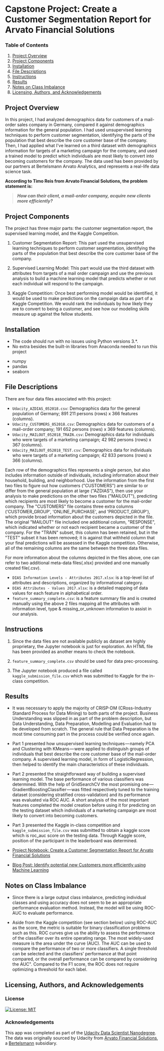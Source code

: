 # Capstone Project: Create a Customer Segmentation Report for Arvato Financial Solutions

### Table of Contents

1. [Project Overview](#overview)
2. [Project Components](#components)
3. [Installation](#installation)
4. [File Descriptions](#files)
5. [Instructions](#instructions)
6. [Results](#results)
7. [Notes on Class Imbalance](#class_imbalance)
8. [Licensing, Authors, and Acknowledgements](#licensing)

## Project Overview<a name="overview"></a>

In this project, I had analyzed demographics data for customers of a mail-order sales company in Germany, compared it against demographics information for the general population. I had used unsupervised learning techniques to perform customer segmentation, identifying the parts of the population that best describe the core customer base of the company. Then, I had applied what I've learned on a third dataset with demographics information for targets of a marketing campaign for the company, and used a trained model to predict which individuals are most likely to convert into becoming customers for the company. The data used has been provided by our partners at Bertelsmann Arvato Analytics, and represents a real-life data science task.

**According to Timo Reis from Arvato Financial Solutions, the problem statement is:**

>**_How can their client, a mail-order company, acquire new clients more efficiently?_**

## Project Components<a name="components"></a>

The project has three major parts: the customer segmentation report, the supervised learning model, and the Kaggle Competition.
1. Customer Segmentation Report: This part used the unsupervised learning techniques to perform customer segmentation, identifying the parts of the population that best describe the core customer base of the company.

2. Supervised Learning Model: This part would use the third dataset with attributes from targets of a mail order campaign and use the previous analysis to build a machine learning model that predicts whether or not each individual will respond to the campaign.

3. Kaggle Competition: Once best performing model would be identified, it would be used to make predictions on the campaign data as part of a Kaggle Competition. We would rank the individuals by how likely they are to convert to being a customer, and see how our modeling skills measure up against the fellow students.

## Installation<a name="installation"></a>

- The code should run with no issues using Python versions 3.*.
- No extra besides the built-in libraries from Anaconda needed to run this project

* numpy
* pandas
* seaborn

## File Descriptions<a name="files"></a>

There are four data files associated with this project:
* `Udacity_AZDIAS_052018.csv`: Demographics data for the general population of Germany; 891 211 persons (rows) x 366 features (columns).
* `Udacity_CUSTOMERS_052018.csv`: Demographics data for customers of a mail-order company; 191 652 persons (rows) x 369 features (columns).
* `Udacity_MAILOUT_052018_TRAIN.csv`: Demographics data for individuals who were targets of a marketing campaign; 42 982 persons (rows) x 367 (columns).
* `Udacity_MAILOUT_052018_TEST.csv`: Demographics data for individuals who were targets of a marketing campaign; 42 833 persons (rows) x 366 (columns).

Each row of the demographics files represents a single person, but also includes information outside of individuals, including information about their household, building, and neighborhood. Use the information from the first two files to figure out how customers ("CUSTOMERS") are similar to or differ from the general population at large ("AZDIAS"), then use your analysis to make predictions on the other two files ("MAILOUT"), predicting which recipients are most likely to become a customer for the mail-order company.
The "CUSTOMERS" file contains three extra columns ('CUSTOMER_GROUP', 'ONLINE_PURCHASE', and 'PRODUCT_GROUP'), which provide broad information about the customers depicted in the file. The original "MAILOUT" file included one additional column, "RESPONSE", which indicated whether or not each recipient became a customer of the company. For the "TRAIN" subset, this column has been retained, but in the "TEST" subset it has been removed; it is against that withheld column that your final predictions will be assessed in the Kaggle competition. Otherwise, all of the remaining columns are the same between the three data files.

For more information about the columns depicted in the files above, one can refer to two additional meta-data files(.xlsx) provided and one manually created file(.csv).

* `DIAS Information Levels - Attributes 2017.xlsx`: is a top-level list of attributes and descriptions, organized by informational category.
* `DIAS Attributes - Values 2017.xlsx`: is a detailed mapping of data values for each feature in alphabetical order.
* `feature_summary_complete.csv`: is a feature summary file and is created manually using the above 2 files mapping all the attributes with information level, type & missing_or_unknown information to assist in our analysis.

## Instructions<a name="instructions"></a>
1. Since the data files are not available publicly as dataset are highly proprietary, the Jupyter notebook is just for exploration. An HTML file has been provided as another means to check the notebook.

2. `feature_summary_complete.csv` should be used for data prec-processing.

3. The Jupyter notebook produced a file called `kaggle_submission_file.csv` which was submitted to Kaggle for the in-class competition.


## Results<a name="results"></a>
* It was necessary to apply the majority of CRISP-DM (CRoss-Industry Standard Process for Data Mining) to both parts of the project. Business Understanding was slipped in as  part of the problem description, but Data Understanding, Data Preparation, Modelling and Evaluation had to be developed from scratch. The general rule that Data Preparation is the most time consuming part in the process could be verified once again.

* Part 1 presented how unsupervised learning techniques — namely PCA and Clustering with KMeans — were applied to distinguish groups of individuals that best describe the core customer base of the mail-order company. A supervised learning model, in form of LogisticRegression, then helped to identify the main characteristics of these individuals.

* Part 2 presented the straightforward way of building a supervised learning model. The base performance of various classifiers was determined. With the help of GridSearchCV the most promising one — GradientBoostingClassifier — was fitted respectively tuned to the training dataset (considering stratified cross-validation) and its performance was evaluated via ROC AUC. A short analysis of the most important features completed the model creation before using it for predicting on the testing dataset which individuals of a marketing campaign are most likely to convert into becoming customers.

* Part 3 presented the Kaggle in-class competition and `kaggle_submission_file.csv` was submitted to obtain a kaggle score which is roc_auc score on the testing data. Through Kaggle score, position of the participant in the leaderboard was determined.

* [Project Notebook: Create a Customer Segmentation Report for Arvato Financial Solutions](https://nbviewer.jupyter.org/github/gauravansal/DSND-Capstone-Project/blob/master/Arvato%20Project%20Workbook.html)
* [Blog Post: Identify potential new Customers more efficiently using Machine Learning](https://medium.com/@ansal.gaurav/identify-new-customers-more-efficiently-using-machine-learning-15a10255baf8)

## Notes on Class Imbalance<a name="class_imbalance"></a>

 - Since there is a large output class imbalance, predicting individual classes and using accuracy does not seem to be an appropriate performance evaluation method. Instead, the model will be using ROC-AUC to evaluate performance.

 - Aside from the Kaggle competition (see section below) using ROC-AUC as the score, the metric is suitable for binary classification problems such as this. ROC curves give us the ability to assess the performance of the classifier over its entire operating range. The most widely-used measure is the area under the curve (AUC). The AUC can be used to compare the performance of two or more classifiers. A single threshold can be selected and the classifiers' performance at that point compared, or the overall performance can be compared by considering the AUC". Compared to the F1 score, the ROC does not require optimizing a threshold for each label.

## Licensing, Authors, and Acknowledgements<a name="licensing"></a>

<a name="license"></a>
### License
[![License: MIT](https://img.shields.io/badge/License-MIT-yellow.svg)](https://opensource.org/licenses/MIT)

<a name="acknowledgement"></a>
### Acknowledgements

This app was completed as part of the [Udacity Data Scientist Nanodegree](https://www.udacity.com/course/data-scientist-nanodegree--nd025). The data was originally sourced by Udacity from [Arvato Financial Solutions](https://medium.com/r/?url=https%3A%2F%2Fwww.arvato.com%2Fus-en%2Fsolutions%2Ffinancial-solutions.html), a [Bertelsmann](https://medium.com/r/?url=https%3A%2F%2Fwww.bertelsmann.com%2F) subsidiary.